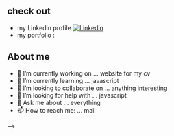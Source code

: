 ## check out 

- my Linkedin profile              [![Linkedin](https://img.shields.io/badge/-LinkedIn-blue?style=flat&logo=Linkedin&logoColor=white)](https://www.linkedin.com/in/matteo-cischele-2b01b51b5/)
- my portfolio : 

## About me

- 🔭 I’m currently working on ... website for my cv   
- 🌱 I’m currently learning ... javascript
- 👯 I’m looking to collaborate on ... anything interesting
- 🤔 I’m looking for help with ... javascript
- 💬 Ask me about ... everything
- 📫 How to reach me: ... mail 

-->
